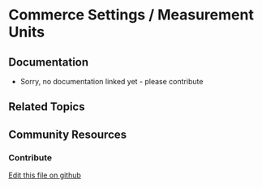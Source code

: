 # Commerce Settings / Measurement Units

## Documentation

* Sorry, no documentation linked yet - please contribute

## Related Topics

## Community Resources

### Contribute

[Edit this file on github](https://github.com/olafk/controlpanel-documentation-docs/blob/master/md/72en/com_liferay_commerce_admin_web_internal_portlet_CommerceAdminVirtualInstancePortlet/measurement-units.md)
